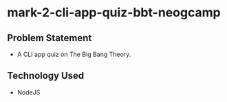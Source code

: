 # mark-2-cli-app-quiz-bbt-neogcamp

## Problem Statement

 - A CLI app quiz on The Big Bang Theory.
 
 ## Technology Used
 
 - NodeJS
